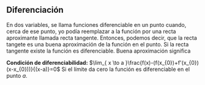 ## Diferenciación
En dos variables, se llama funciones diferenciable en un punto cuando, cerca de ese punto, yo podía reemplazar a la función por una recta aproximante llamada recta tangente.
Entonces, podemos decir, que la recta tangete es una buena aproximación de la función en el punto.
Si la recta tangente existe la función es diferenciable.
Buena aproximación significa 

**Condición de diferenciabilidad:**
$\lim_{ x \to a }\frac{f(x)-(f(x_{0})+f'(x_{0})(x-x_{0}))}{(x-a)}=0$
Si el límite da cero la función es diferenciable en el punto $a$.